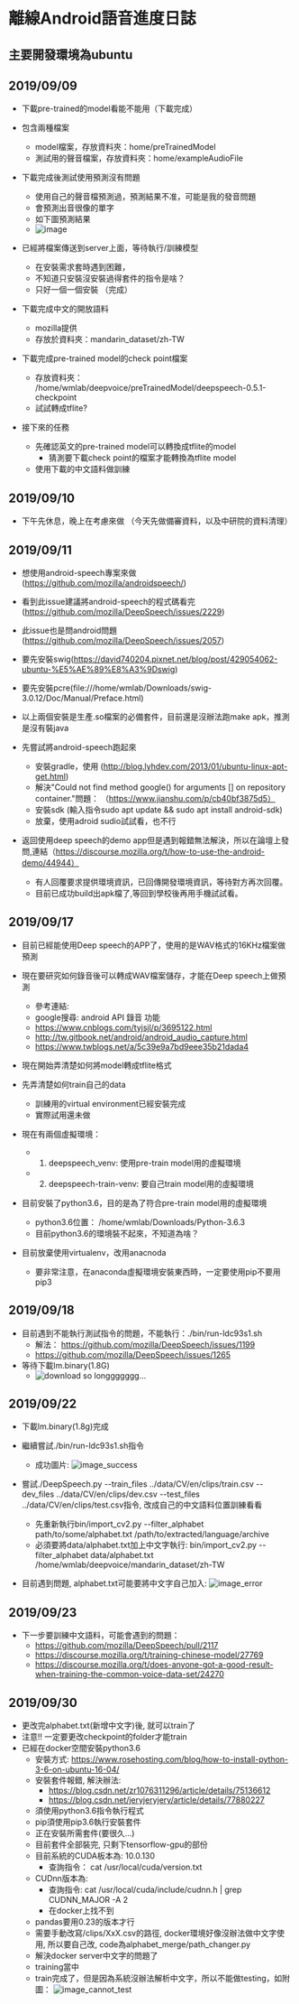 # 離線Android語音進度日誌

## 主要開發環境為ubuntu

## 2019/09/09

- 下載pre-trained的model看能不能用（下載完成）
- 包含兩種檔案
    - model檔案，存放資料夾：home/preTrainedModel
    - 測試用的聲音檔案，存放資料夾：home/exampleAudioFile
- 下載完成後測試使用預測沒有問題
    - 使用自己的聲音檔預測過，預測結果不准，可能是我的發音問題
    - 會預測出音很像的單字
    - 如下圖預測結果
    - ![image](https://raw.githubusercontent.com/Louislar/Android_tensorflow_speechRecognition/master/Screenshot%20from%202019-09-09%2019-54-51.png)
- 已經將檔案傳送到server上面，等待執行/訓練模型
    - 在安裝需求套時遇到困難，
    - 不知道只安裝沒安裝過得套件的指令是啥？
    - 只好一個一個安裝 （完成）
- 下載完成中文的開放語料
    - mozilla提供
    - 存放於資料夾：mandarin_dataset/zh-TW

- 下載完成pre-trained model的check point檔案
    - 存放資料夾： /home/wmlab/deepvoice/preTrainedModel/deepspeech-0.5.1-checkpoint
    - 試試轉成tflite?
- 接下來的任務
    - 先確認英文的pre-trained model可以轉換成tflite的model
        - 猜測要下載check point的檔案才能轉換為tflite model
    - 使用下載的中文語料做訓練

## 2019/09/10

- 下午先休息，晚上在考慮來做 （今天先做備審資料，以及中研院的資料清理）


## 2019/09/11

- 想使用android-speech專案來做(https://github.com/mozilla/androidspeech/)

- 看到此issue建議將android-speech的程式碼看完(https://github.com/mozilla/DeepSpeech/issues/2229)
- 此issue也是問android問題(https://github.com/mozilla/DeepSpeech/issues/2057)
- 要先安裝swig(https://david740204.pixnet.net/blog/post/429054062-ubuntu-%E5%AE%89%E8%A3%9Dswig)
- 要先安裝pcre(file:///home/wmlab/Downloads/swig-3.0.12/Doc/Manual/Preface.html)
- 以上兩個安裝是生產.so檔案的必備套件，目前還是沒辦法跑make apk，推測是沒有裝java
- 先嘗試將android-speech跑起來
    - 安裝gradle，使用 (http://blog.lyhdev.com/2013/01/ubuntu-linux-apt-get.html) 
    - 解決"Could not find method google() for arguments [] on repository container."問題： （https://www.jianshu.com/p/cb40bf3875d5）
    - 安裝sdk (輸入指令sudo apt update && sudo apt install android-sdk)
    -   放棄，使用adroid sudio試試看，也不行

- 返回使用deep speech的demo app但是遇到報錯無法解決，所以在論壇上發問,連結（https://discourse.mozilla.org/t/how-to-use-the-android-demo/44944）
    - 有人回覆要求提供環境資訊，已回傳開發環境資訊，等待對方再次回覆。
    - 目前已成功build出apk檔了,等回到學校後再用手機試試看。


## 2019/09/17

- 目前已經能使用Deep speech的APP了，使用的是WAV格式的16KHz檔案做預測
- 現在要研究如何錄音後可以轉成WAV檔案儲存，才能在Deep speech上做預測
    - 參考連結: 
    - google搜尋: android API 錄音 功能
    - https://www.cnblogs.com/tyjsjl/p/3695122.html
    - http://tw.gitbook.net/android/android_audio_capture.html
    - https://www.twblogs.net/a/5c39e9a7bd9eee35b21dada4
- 現在開始弄清楚如何將model轉成tflite格式
- 先弄清楚如何train自己的data
    - 訓練用的virtual environment已經安裝完成
    - 實際試用還未做
- 現在有兩個虛擬環境：
    - 1. deepspeech_venv: 使用pre-train model用的虛擬環境
    - 2. deepspeech-train-venv: 要自己train model用的虛擬環境

- 目前安裝了python3.6，目的是為了符合pre-train model用的虛擬環境
    - python3.6位置： /home/wmlab/Downloads/Python-3.6.3
    - 目前python3.6的環境裝不起來，不知道為啥？
- 目前放棄使用virtualenv，改用anacnoda
    - 要非常注意，在anaconda虛擬環境安裝東西時，一定要使用pip不要用pip3


## 2019/09/18

- 目前遇到不能執行測試指令的問題，不能執行：./bin/run-ldc93s1.sh
    - 解法： https://github.com/mozilla/DeepSpeech/issues/1199
    - https://github.com/mozilla/DeepSpeech/issues/1265
- 等待下載lm.binary(1.8G)
    - ![download so longgggggg...](https://raw.githubusercontent.com/Louislar/Android_tensorflow_speechRecognition/master/Screenshot%20from%202019-09-18%2018-59-56.png)

## 2019/09/22

- 下載lm.binary(1.8g)完成
- 繼續嘗試./bin/run-ldc93s1.sh指令
    - 成功圖片: ![image_success](https://raw.githubusercontent.com/Louislar/Android_tensorflow_speechRecognition/master/screenshot2019-09-23.png)
- 嘗試./DeepSpeech.py --train_files ../data/CV/en/clips/train.csv --dev_files ../data/CV/en/clips/dev.csv --test_files ../data/CV/en/clips/test.csv指令, 改成自己的中文語料位置訓練看看
    - 先重新執行bin/import_cv2.py --filter_alphabet path/to/some/alphabet.txt /path/to/extracted/language/archive
    - 必須要將data/alphabet.txt加上中文字執行: bin/import_cv2.py --filter_alphabet data/alphabet.txt /home/wmlab/deepvoice/mandarin_dataset/zh-TW

- 目前遇到問題, alphabet.txt可能要將中文字自己加入: ![image_error](https://raw.githubusercontent.com/Louislar/Android_tensorflow_speechRecognition/master/screenshot2019-09-23-12-54.png)


## 2019/09/23

- 下一步要訓練中文語料，可能會遇到的問題：
    - https://github.com/mozilla/DeepSpeech/pull/2117
    - https://discourse.mozilla.org/t/training-chinese-model/27769
    - https://discourse.mozilla.org/t/does-anyone-got-a-good-result-when-training-the-common-voice-data-set/24270


## 2019/09/30

- 更改完alphabet.txt(新增中文字)後, 就可以train了
- 注意!! 一定要更改checkpoint的folder才能train
- 已經在docker空間安裝python3.6
    - 安裝方式: https://www.rosehosting.com/blog/how-to-install-python-3-6-on-ubuntu-16-04/
    - 安裝套件報錯, 解決辦法:
        - https://blog.csdn.net/zr1076311296/article/details/75136612
        - https://blog.csdn.net/jeryjeryjery/article/details/77880227
    - 須使用python3.6指令執行程式
    - pip須使用pip3.6執行安裝套件
    - 正在安裝所需套件(要很久...)
    - 目前套件全部裝完, 只剩下tensorflow-gpu的部份
    - 目前系統的CUDA板本為: 10.0.130
        - 查詢指令： cat /usr/local/cuda/version.txt
    - CUDnn版本為: 
        - 查詢指令: cat /usr/local/cuda/include/cudnn.h | grep CUDNN_MAJOR -A 2
        - 在docker上找不到
    - pandas要用0.23的版本才行
    - 需要手動改寫/clips/XxX.csv的路徑, docker環境好像沒辦法做中文字使用, 所以要自己改, code為alphabet_merge/path_changer.py
    - 解決docker server中文字的問題了
    - training當中
    - train完成了，但是因為系統沒辦法解析中文字，所以不能做testing，如附圖：
    ![image_cannot_test](https://raw.githubusercontent.com/Louislar/Android_tensorflow_speechRecognition/master/Screenshot%20from%202019-10-01%2012-17-51.png)

